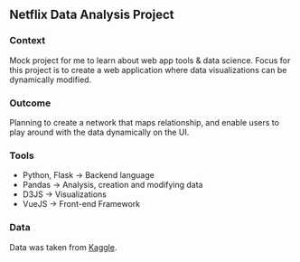 ## Netflix Data Analysis Project

### Context

Mock project for me to learn about web app tools & data science. Focus for this project is to create a web application where data visualizations can be dynamically modified. 

### Outcome
Planning to create a network that maps relationship, and enable users to play around with the data dynamically on the UI. 


### Tools
- Python, Flask -> Backend language
- Pandas -> Analysis, creation and modifying data
- D3JS -> Visualizations
- VueJS -> Front-end Framework


### Data
Data was taken from [Kaggle](https://www.kaggle.com/shivamb/netflix-shows). 